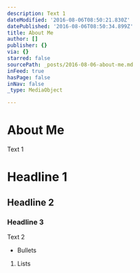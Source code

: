 ```yaml
---
description: Text 1
dateModified: '2016-08-06T08:50:21.830Z'
datePublished: '2016-08-06T08:50:34.899Z'
title: About Me
author: []
publisher: {}
via: {}
starred: false
sourcePath: _posts/2016-08-06-about-me.md
inFeed: true
hasPage: false
inNav: false
_type: MediaObject

---
```

# About Me

Text 1

# Headline 1

## Headline 2

### Headline 3

Text 2

* Bullets

1. Lists